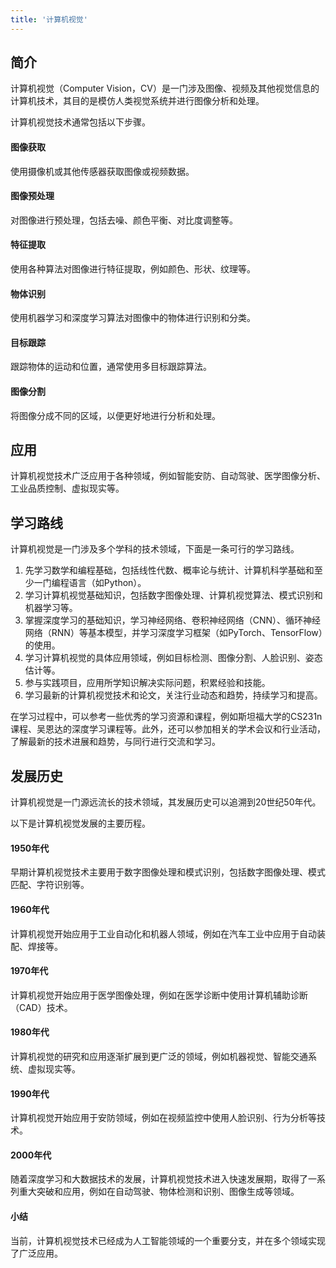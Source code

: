 ```yaml
---
title: '计算机视觉'
---
```


## 简介

计算机视觉（Computer Vision，CV）是一门涉及图像、视频及其他视觉信息的计算机技术，其目的是模仿人类视觉系统并进行图像分析和处理。

计算机视觉技术通常包括以下步骤。

#### 图像获取

使用摄像机或其他传感器获取图像或视频数据。

#### 图像预处理

对图像进行预处理，包括去噪、颜色平衡、对比度调整等。

#### 特征提取

使用各种算法对图像进行特征提取，例如颜色、形状、纹理等。

#### 物体识别

使用机器学习和深度学习算法对图像中的物体进行识别和分类。

#### 目标跟踪

跟踪物体的运动和位置，通常使用多目标跟踪算法。

#### 图像分割

将图像分成不同的区域，以便更好地进行分析和处理。

## 应用

计算机视觉技术广泛应用于各种领域，例如智能安防、自动驾驶、医学图像分析、工业品质控制、虚拟现实等。

## 学习路线

计算机视觉是一门涉及多个学科的技术领域，下面是一条可行的学习路线。

1. 先学习数学和编程基础，包括线性代数、概率论与统计、计算机科学基础和至少一门编程语言（如Python）。
2. 学习计算机视觉基础知识，包括数字图像处理、计算机视觉算法、模式识别和机器学习等。
3. 掌握深度学习的基础知识，学习神经网络、卷积神经网络（CNN）、循环神经网络（RNN）等基本模型，并学习深度学习框架（如PyTorch、TensorFlow）的使用。
4. 学习计算机视觉的具体应用领域，例如目标检测、图像分割、人脸识别、姿态估计等。
5. 参与实践项目，应用所学知识解决实际问题，积累经验和技能。
6. 学习最新的计算机视觉技术和论文，关注行业动态和趋势，持续学习和提高。

在学习过程中，可以参考一些优秀的学习资源和课程，例如斯坦福大学的CS231n课程、吴恩达的深度学习课程等。此外，还可以参加相关的学术会议和行业活动，了解最新的技术进展和趋势，与同行进行交流和学习。

## 发展历史

计算机视觉是一门源远流长的技术领域，其发展历史可以追溯到20世纪50年代。

以下是计算机视觉发展的主要历程。

#### 1950年代

早期计算机视觉技术主要用于数字图像处理和模式识别，包括数字图像处理、模式匹配、字符识别等。

#### 1960年代

计算机视觉开始应用于工业自动化和机器人领域，例如在汽车工业中应用于自动装配、焊接等。

#### 1970年代

计算机视觉开始应用于医学图像处理，例如在医学诊断中使用计算机辅助诊断（CAD）技术。

#### 1980年代

计算机视觉的研究和应用逐渐扩展到更广泛的领域，例如机器视觉、智能交通系统、虚拟现实等。

#### 1990年代

计算机视觉开始应用于安防领域，例如在视频监控中使用人脸识别、行为分析等技术。

#### 2000年代

随着深度学习和大数据技术的发展，计算机视觉技术进入快速发展期，取得了一系列重大突破和应用，例如在自动驾驶、物体检测和识别、图像生成等领域。


#### 小结

当前，计算机视觉技术已经成为人工智能领域的一个重要分支，并在多个领域实现了广泛应用。